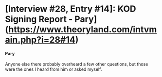 # [Interview #28, Entry #14]: KOD Signing Report - Pary](https://www.theoryland.com/intvmain.php?i=28#14)

#### Pary

Anyone else there probably overheard a few other questions, but those were the ones I heard from him or asked myself.

